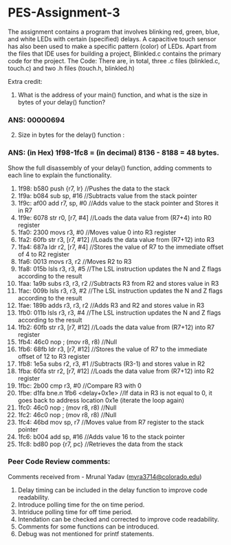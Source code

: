 # PES-Assignment-3
The assignment contains a program that involves blinking red, green, blue, and white LEDs with certain (specified) delays. A capacitive touch sensor has also been used to make a specific pattern (color) of LEDs. Apart from the files that IDE uses for building a project, Blinkled.c contains the primary code for the project. The Code: There are, in total, three .c files (blinkled.c, touch.c) and two .h files (touch.h, blinkled.h)

Extra credit:
1. What is the address of your main() function, and what is the size in bytes of your delay() function? 
### ANS: 00000694
2. Size in bytes for the delay() function : 
### ANS: (in Hex) 1f98-1fc8 = (in decimal) 8136 - 8188 = 48 bytes.
Show the full disassembly of your delay() function, adding comments to each line to explain the functionality. 
   1. 1f98:	b580      	push	{r7, lr} //Pushes the data to the stack
   2. 1f9a:	b084      	sub	sp, #16 //Subtracts value from the stack pointer
   3. 1f9c:	af00      	add	r7, sp, #0 //Adds value to the stack pointer and Stores it in R7
   4. 1f9e:	6078      	str	r0, [r7, #4] //Loads the data value from (R7+4) into R0 register
   5. 1fa0:	2300      	movs	r3, #0 //Moves value 0 into R3 register
   6. 1fa2:	60fb      	str	r3, [r7, #12] //Loads the data value from (R7+12) into R3 
   7. 1fa4:	687a      	ldr	r2, [r7, #4] //Stores the value of R7 to the immediate offset of 4 to R2 register 
   8. 1fa6:	0013      	movs	r3, r2 //Moves R2 to R3
   9. 1fa8:	015b      	lsls	r3, r3, #5 //The LSL instruction updates the N and Z flags according to the result
   10. 1faa:	1a9b      	subs	r3, r3, r2 //Subtracts R3 from R2 and stores value in R3
   11. 1fac:	009b      	lsls	r3, r3, #2 //The LSL instruction updates the N and Z flags according to the result
   12. 1fae:	189b      	adds	r3, r3, r2 //Adds R3 and R2 and stores value in R3
   13. 1fb0:	011b      	lsls	r3, r3, #4 //The LSL instruction updates the N and Z flags according to the result
   14. 1fb2:	60fb      	str	r3, [r7, #12] //Loads the data value from (R7+12) into R7 register
   15. 1fb4:	46c0      	nop			; (mov r8, r8) //Null
   16. 1fb6:	68fb      	ldr	r3, [r7, #12] //Stores the value of R7 to the immediate offset of 12 to R3 register 
   17. 1fb8:	1e5a      	subs	r2, r3, #1 //Subtracts (R3-1) and stores value in R2
   18. 1fba:	60fa      	str	r2, [r7, #12] //Loads the data value from (R7+12) into R2 register
   19. 1fbc:	2b00      	cmp	r3, #0 //Compare R3 with 0
   20. 1fbe:	d1fa      	bne.n	1fb6 <delay+0x1e> //If data in R3 is not equal to 0, it goes back to address location 0x1e (iterate the loop again)
   21. 1fc0:	46c0      	nop			; (mov r8, r8) //Null
   22. 1fc2:	46c0      	nop			; (mov r8, r8) //Null
   23. 1fc4:	46bd      	mov	sp, r7 //Moves value from R7 register to the stack pointer
   24. 1fc6:	b004      	add	sp, #16 //Adds value 16 to the stack pointer 
   25. 1fc8:	bd80      	pop	{r7, pc} //Retrieves the data from the stack



### Peer Code Review comments:
Comments received from - Mrunal Yadav (myra3714@colorado.edu)

1. Delay timing can be included in the delay function to improve code readability. 
2. Introduce polling time for the on time period.
3. Intriduce polling time for off time period.
3. Intendation can be checked and corrected to improve code readability. 
4. Comments for some functions can be introduced.
5. Debug was not mentioned for printf statements.





